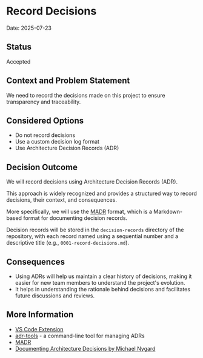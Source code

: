 # Record Decisions

Date: 2025-07-23

## Status

Accepted

## Context and Problem Statement

We need to record the decisions made on this project to ensure transparency and traceability.

## Considered Options

- Do not record decisions
- Use a custom decision log format
- Use Architecture Decision Records (ADR)

## Decision Outcome

We will record decisions using Architecture Decision Records (ADR).

This approach is widely recognized and provides a structured way to record decisions, their context, and consequences.

More specifically, we will use the [MADR](https://adr.github.io/madr/) format, which is a Markdown-based format for documenting decision records.

Decision records will be stored in the `decision-records` directory of the repository, with each record named using a sequential number and a descriptive title (e.g., `0001-record-decisions.md`).

## Consequences

- Using ADRs will help us maintain a clear history of decisions, making it easier for new team members to understand the project's evolution.
- It helps in understanding the rationale behind decisions and facilitates future discussions and reviews.

## More Information

- [VS Code Extension](https://marketplace.visualstudio.com/items?itemName=joelday.adrian)
- [adr-tools](https://github.com/npryce/adr-tools) - a command-line tool for managing ADRs
- [MADR](https://adr.github.io/madr/)
- [Documenting Architecture Decisions by Michael Nygard](http://thinkrelevance.com/blog/2011/11/15/documenting-architecture-decisions)
  